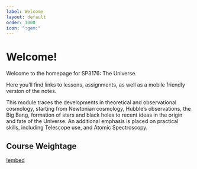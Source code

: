 ```yaml
---
label: Welcome
layout: default
order: 1000
icon: ":gem:"
---
```

# Welcome!


Welcome to the homepage for SP3176: The Universe.

Here you'll find links to lessons, assignments, as well as a mobile friendly version of the notes.

This module traces the developments in theoretical and observational cosmology, starting from Newtonian cosmology, Hubble’s observations, the Big Bang, formation of stars and black holes to recent ideas in the origin and fate of the Universe. An additional emphasis is placed on practical skills, including Telescope use, and Atomic Spectroscopy.

## Course Weightage

[!embed](https://docs.google.com/spreadsheets/d/1XY5kkIHzC6d_ThosRZjnn3zR8rNTRC2-ebwszQSAeP4/pubhtml?gid=646510189&amp;single=true&amp;widget=true&amp;headers=false&range=A1:V13)
